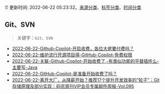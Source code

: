 :alarm_clock: 更新时间: 2022-06-22 05:23:32。[来源分类](../README.md)、[标签分类](../TAGS.md)、[时间分类](../TIMELINE.md)

## Git、SVN


> 关键字：`Git`、`SVN`



- [2022-06-22-Github-Copilot-开启收费，各位大佬要付费吗？](https://www.v2ex.com/t/861343) 
- [2022-06-22-维护流行开源项目得-GitHub-Copilot-免费权限](https://www.v2ex.com/t/861324) 
- [2022-06-22-关联-Github-Copilot-开始收费了,-有类似功能的平替插件么-主要写-Java](https://www.v2ex.com/t/861317) 
- [2022-06-22-GitHub-Copilot-是准备开始收费了吗？](https://www.v2ex.com/t/861307) 
- [2022-06-22-离开大厂，从降薪开始？推荐17个提升开发效率的“轮子”；Git存储原理及部分实现｜码农周刊VIP会员专属邮件周报-Vol.095](https://toutiao.io/k/5y8j5ih) 